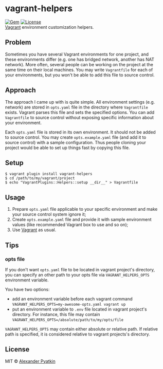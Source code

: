 # vagrant-helpers
[![Gem](https://img.shields.io/gem/v/vagrant-helpers.svg?style=flat-square)]() [![License](https://img.shields.io/github/license/aspyatkin/vagrant-helpers.svg?style=flat-square)](https://github.com/aspyatkin/vagrant-helpers/blob/master/LICENSE)  
[Vagrant](https://www.vagrantup.com) environment customization helpers.

## Problem
Sometimes you have several Vagrant environments for one project, and these environments differ (e.g. one has bridged network, another has NAT network). More often, several people can be working on the project at the same time on their local machines. You may write `Vagrantfile` for each of your environments, but you won't be able to add this file to source control.

## Approach
The approach I came up with is quite simple. All environment settings (e.g. network) are stored in `opts.yaml` file in the directory where `Vagrantfile` exists. Vagrant parses this file and sets the specified options. You can add `Vagrantfile` to source control without exposing specific information about your environment.

Each `opts.yaml` file is stored in its own environment. It should not be added to source control. You may create `opts.example.yaml` file (and add it to source control) with a sample configuration. Thus people cloning your project would be able to set up things fast by copying this file.

## Setup
```
$ vagrant plugin install vagrant-helpers
$ cd /path/to/my/vagrant/project
$ echo "VagrantPlugins::Helpers::setup __dir__" > Vagrantfile
```

## Usage
1. Prepare `opts.yaml` file applicable to your specific environment and make your source control system ignore it;
2. Create `opts.example.yaml` file and provide it with sample environment values (like recommended Vagrant box to use and so on);
3. Use [Vagrant](https://www.vagrantup.com) as usual.

## Tips
### opts file
If you don't want `opts.yaml` file to be located in vagrant project's directory, you can specify an other path to your opts file via `VAGRANT_HELPERS_OPTS` environment variable.

You have two options:
- add an environment variable before each vagrant command
`VAGRANT_HELPERS_OPTS=my-awesome-opts.yaml vagrant up`
- put an environment variable to `.env` file located in vagrant project's directory. For instance, this file may contain
`VAGRANT_HELPERS_OPTS=/absolute/path/to/my/opts/file`

`VAGRANT_HELPERS_OPTS` may contain either absolute or relative path. If relative path is specified, it is considered relative to vagrant projects's directory.

## License
MIT © [Alexander Pyatkin](https://github.com/aspyatkin)
